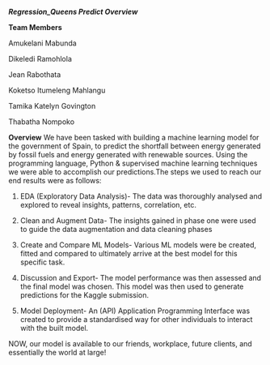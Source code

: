 ***Regression_Queens Predict Overview***

****Team Members****

Amukelani Mabunda

Dikeledi Ramohlola

Jean Rabothata

Koketso Itumeleng Mahlangu

Tamika Katelyn Govington

Thabatha Nompoko

****Overview****
We have been tasked with building a machine learning model for the government of Spain, to predict the shortfall between energy generated by fossil fuels and energy generated with renewable sources. Using the programming language, Python & supervised machine learning techniques we were able to accomplish our predictions.The steps we used to reach our end results were as follows:

1. EDA (Exploratory Data Analysis)-
 The data was thoroughly analysed and explored to reveal insights, patterns, correlation, etc.

2. Clean and Augment Data-
 The insights gained in phase one were used to guide the data augmentation and data cleaning phases

3. Create and Compare ML Models-
Various ML models were be created, fitted and compared to ultimately arrive at the best model for this specific task.

4. Discussion and Export-
The model performance was then assessed and the final model was chosen. This model was then used to generate predictions for the Kaggle submission.

5. Model Deployment-
An (API) Application Programming Interface was created to provide a standardised way for other individuals to interact with the built model. 

NOW, our model is available to our friends, workplace, future clients, and essentially the world at large!


